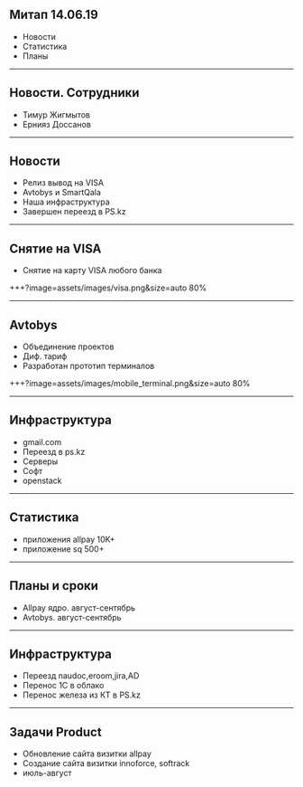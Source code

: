 ## Митап 14.06.19

- Новости
- Статистика
- Планы

---

## Новости. Сотрудники

- Тимур Жигмытов
- Ернияз Доссанов

---


## Новости

- Релиз вывод на VISA
- Avtobys и SmartQala
- Наша инфраструктура
- Завершен переезд в PS.kz

---

## Снятие на VISA

- Снятие на карту VISA любого банка

+++?image=assets/images/visa.png&size=auto 80%

---

## Avtobys

- Объединение проектов
- Диф. тариф
- Разработан прототип терминалов

+++?image=assets/images/mobile_terminal.png&size=auto 80%

---

## Инфраструктура

- gmail.com
- Переезд в ps.kz
- Серверы
- Софт
- openstack

---

## Статистика

- приложения allpay 10K+
- приложение sq 500+

---


## Планы и сроки

- Allpay ядро. август-сентябрь
- Avtobys. август-сентябрь

---

## Инфраструктура

- Переезд naudoc,eroom,jira,AD 
- Перенос 1С в облако
- Перенос железа из КТ в PS.kz

---

## Задачи Product

- Обновление сайта визитки allpay
- Создание сайта визитки innoforce, softrack
- июль-август
